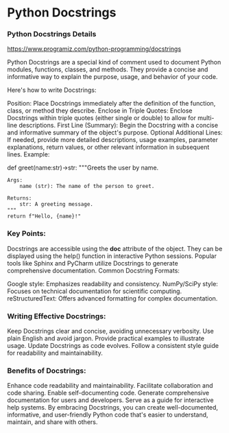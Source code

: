 # Python Docstrings

### Python Docstrings Details

https://www.programiz.com/python-programming/docstrings

Python Docstrings are a special kind of comment used to document Python modules, functions, classes, and methods. They provide a concise and informative way to explain the purpose, usage, and behavior of your code.

Here's how to write Docstrings:

Position: Place Docstrings immediately after the definition of the function, class, or method they describe.
Enclose in Triple Quotes: Enclose Docstrings within triple quotes (either single or double) to allow for multi-line descriptions.
First Line (Summary): Begin the Docstring with a concise and informative summary of the object's purpose.
Optional Additional Lines: If needed, provide more detailed descriptions, usage examples, parameter explanations, return values, or other relevant information in subsequent lines.
Example:

def greet(name:str)->str:
"""Greets the user by name.

    Args:
        name (str): The name of the person to greet.

    Returns:
        str: A greeting message.
    """
    return f"Hello, {name}!"

### Key Points:

Docstrings are accessible using the **doc** attribute of the object.
They can be displayed using the help() function in interactive Python sessions.
Popular tools like Sphinx and PyCharm utilize Docstrings to generate comprehensive documentation.
Common Docstring Formats:

Google style: Emphasizes readability and consistency.
NumPy/SciPy style: Focuses on technical documentation for scientific computing.
reStructuredText: Offers advanced formatting for complex documentation.

### Writing Effective Docstrings:

Keep Docstrings clear and concise, avoiding unnecessary verbosity.
Use plain English and avoid jargon.
Provide practical examples to illustrate usage.
Update Docstrings as code evolves.
Follow a consistent style guide for readability and maintainability.

### Benefits of Docstrings:

Enhance code readability and maintainability.
Facilitate collaboration and code sharing.
Enable self-documenting code.
Generate comprehensive documentation for users and developers.
Serve as a guide for interactive help systems.
By embracing Docstrings, you can create well-documented, informative, and user-friendly Python code that's easier to understand, maintain, and share with others.
